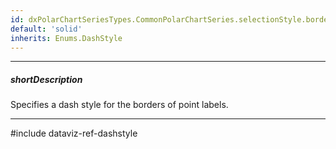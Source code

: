 ```yaml
---
id: dxPolarChartSeriesTypes.CommonPolarChartSeries.selectionStyle.border.dashStyle
default: 'solid'
inherits: Enums.DashStyle
---
```

---
##### shortDescription
Specifies a dash style for the borders of point labels.

---
#include dataviz-ref-dashstyle